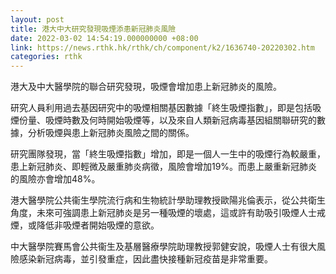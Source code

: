 ```yaml
---
layout: post
title: 港大中大研究發現吸煙添患新冠肺炎風險
date: 2022-03-02 14:54:19.000000000 +08:00
link: https://news.rthk.hk/rthk/ch/component/k2/1636740-20220302.htm
categories: rthk
---
```


港大及中大醫學院的聯合研究發現，吸煙會增加患上新冠肺炎的風險。

研究人員利用過去基因研究中的吸煙相關基因數據「終生吸煙指數」，即是包括吸煙份量、吸煙時數及何時開始吸煙等，以及來自人類新冠病毒基因組關聯研究的數據，分析吸煙與患上新冠肺炎風險之間的關係。

研究團隊發現，當「終生吸煙指數」增加，即是一個人一生中的吸煙行為較嚴重，患上新冠肺炎、即輕微及嚴重肺炎病徵，風險會增加19%。而患上嚴重新冠肺炎的風險亦會增加48%。

港大醫學院公共衞生學院流行病和生物統計學助理教授歐陽兆倫表示，從公共衛生角度，未來可強調患上新冠肺炎是另一種吸煙的壞處，這或許有助吸引吸煙人士戒煙，或降低非吸煙者開始吸煙的意欲。

中大醫學院賽馬會公共衞生及基層醫療學院助理教授郭健安說，吸煙人士有很大風險感染新冠病毒，並引發重症，因此盡快接種新冠疫苗是非常重要。
